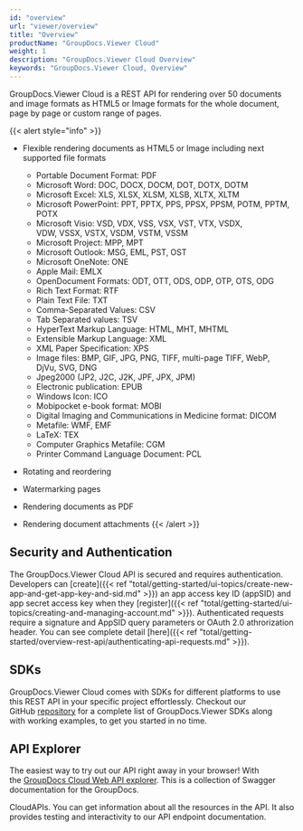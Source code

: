 ```yaml
---
id: "overview"
url: "viewer/overview"
title: "Overview"
productName: "GroupDocs.Viewer Cloud"
weight: 1
description: "GroupDocs.Viewer Cloud Overview"
keywords: "GroupDocs.Viewer Cloud, Overview"
---
```


GroupDocs.Viewer Cloud is a REST API for rendering over 50 documents and image formats as HTML5 or Image formats for the whole document, page by page or custom range of pages.

{{< alert style="info" >}}

* Flexible rendering documents as HTML5 or Image including next supported file formats

  * Portable Document Format: PDF
  * Microsoft Word: DOC, DOCX, DOCM, DOT, DOTX, DOTM
  * Microsoft Excel: XLS, XLSX, XLSM, XLSB, XLTX, XLTM
  * Microsoft PowerPoint: PPT, PPTX, PPS, PPSX, PPSM, POTM, PPTM, POTX
  * Microsoft Visio: VSD, VDX, VSS, VSX, VST, VTX, VSDX, VDW, VSSX, VSTX, VSDM, VSTM, VSSM
  * Microsoft Project: MPP, MPT
  * Microsoft Outlook: MSG, EML, PST, OST
  * Microsoft OneNote: ONE
  * Apple Mail: EMLX
  * OpenDocument Formats: ODT, OTT, ODS, ODP, OTP, OTS, ODG
  * Rich Text Format: RTF
  * Plain Text File: TXT
  * Comma-Separated Values: CSV
  * Tab Separated values: TSV
  * HyperText Markup Language: HTML, MHT, MHTML
  * Extensible Markup Language: XML
  * XML Paper Specification: XPS
  * Image files: BMP, GIF, JPG, PNG, TIFF, multi-page TIFF, WebP, DjVu, SVG, DNG
  * Jpeg2000 (JP2, J2C, J2K, JPF, JPX, JPM)
  * Electronic publication: EPUB
  * Windows Icon: ICO
  * Mobipocket e-book format: MOBI
  * Digital Imaging and Communications in Medicine format: DICOM
  * Metafile: WMF, EMF
  * LaTeX: TEX
  * Computer Graphics Metafile: CGM
  * Printer Command Language Document: PCL

* Rotating and reordering
* Watermarking pages
* Rendering documents as PDF
* Rendering document attachments
{{< /alert >}}

## Security and Authentication

The GroupDocs.Viewer Cloud API is secured and requires authentication. Developers can [create]({{< ref "total/getting-started/ui-topics/create-new-app-and-get-app-key-and-sid.md" >}}) an app access key ID (appSID) and app secret access key when they [register]({{< ref "total/getting-started/ui-topics/creating-and-managing-account.md" >}}). Authenticated requests require a signature and AppSID query parameters or OAuth 2.0 athrorization header. You can see complete detail [here]({{< ref "total/getting-started/overview-rest-api/authenticating-api-requests.md" >}}).

## SDKs

GroupDocs.Viewer Cloud comes with SDKs for different platforms to use this REST API in your specific project effortlessly. Checkout our GitHub [repository](https://github.com/groupdocs-viewer-cloud) for a complete list of GroupDocs.Viewer SDKs along with working examples, to get you started in no time.

## API Explorer

The easiest way to try out our API right away in your browser! With the [GroupDocs Cloud Web API explorer](https://apireference.groupdocs.cloud/viewer/). This is a collection of Swagger documentation for the GroupDocs.

CloudAPIs. You can get information about all the resources in the API. It also provides testing and interactivity to our API endpoint documentation.
